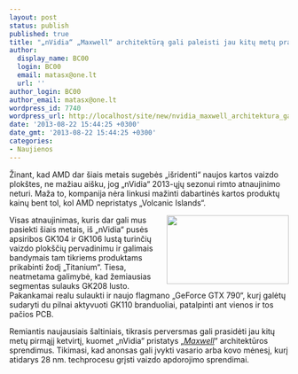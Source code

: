```yaml
---
layout: post
status: publish
published: true
title: "„nVidia“ „Maxwell“ architektūrą gali paleisti jau kitų metų pradžioje"
author:
  display_name: BC00
  login: BC00
  email: matasx@one.lt
  url: ''
author_login: BC00
author_email: matasx@one.lt
wordpress_id: 7740
wordpress_url: http://localhost/site/new/nvidia_maxwell_architektura_gali_paleisti_jau_kitu_metu_pradzioje/
date: '2013-08-22 15:44:25 +0300'
date_gmt: '2013-08-22 15:44:25 +0300'
categories:
- Naujienos
---
```

<p>
	Žinant, kad AMD dar &scaron;iais metais sugebės &bdquo;i&scaron;ridenti&ldquo; naujos kartos vaizdo plok&scaron;tes, ne mažiau ai&scaron;ku, jog &bdquo;nVidia&ldquo; 2013-ųjų sezonui rimto atnaujinimo neturi. Maža to, kompanija nėra linkusi mažinti dabartinės kartos produktų kainų bent tol, kol AMD nepristatys &bdquo;Volcanic Islands&ldquo;.</p>
<p>
	<img alt="" src="http://technews.lt/userfiles/nvidia-maxwell.png" style="width: 220px; height: 124px; float: right;" />Visas atnaujinimas, kuris dar gali mus pasiekti &scaron;iais metais, i&scaron; &bdquo;nVidia&ldquo; pusės apsiribos GK104 ir GK106 lustą turinčių vaizdo plok&scaron;čių pervadinimu ir galimais bandymais tam tikriems produktams prikabinti žodį &bdquo;Titanium&ldquo;. Tiesa, neatmetama galimybė, kad žemiausias segmentas sulauks GK208 lusto. Pakankamai realu sulaukti ir naujo flagmano &bdquo;GeForce GTX 790&ldquo;, kurį galėtų sudaryti du pilnai aktyvuoti GK110 branduoliai, patalpinti ant vienos ir tos pačios PCB.</p>
<p>
	Remiantis naujausiais &scaron;altiniais, tikrasis perversmas gali prasidėti jau kitų metų pirmąjį ketvirtį, kuomet &bdquo;nVidia&ldquo; pristatys &bdquo;<a href="http://www.technews.lt/tekstas/nvidia_maxwell_architektura_trys_stulpai_apie_kuriuos_butina_zinoti.html;;"><em>Maxwell</em></a>&ldquo; architektūros sprendimus. Tikimasi, kad anonsas gali įvykti vasario arba kovo mėnesį, kurį atidarys 28 nm. techprocesu grįsti vaizdo apdorojimo sprendimai.</p>
